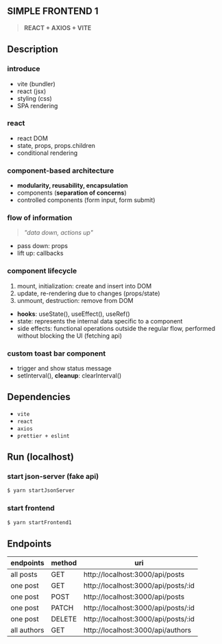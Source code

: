 ## SIMPLE FRONTEND 1

> **REACT + AXIOS + VITE**

## Description

### introduce

- vite (bundler)
- react (jsx)
- styling (css)
- SPA rendering

### react

- react DOM
- state, props, props.children
- conditional rendering

### component-based architecture

- **modularity, reusability, encapsulation**
- components (**separation of concerns**)
- controlled components (form input, form submit)

### flow of information

> _"data down, actions up"_

- pass down: props
- lift up: callbacks

### component lifecycle

1. mount, initialization: create and insert into DOM
2. update, re-rendering due to changes (props/state)
3. unmount, destruction: remove from DOM

- **hooks**: useState(), useEffect(), useRef()
- state: represents the internal data specific to a component
- side effects: functional operations outside the regular flow, performed without blocking the UI (fetching api)

### custom toast bar component

- trigger and show status message
- setInterval(), **cleanup**: clearInterval()

## Dependencies

- `vite`
- `react`
- `axios`
- `prettier + eslint`

## Run (localhost)

### start json-server (fake api)

```bash
$ yarn startJsonServer
```

### start frontend

```bash
$ yarn startFrontend1
```

## Endpoints

| endpoints   | method | uri                                 |
| ----------- | ------ | ----------------------------------- |
| all posts   | GET    | http://localhost:3000/api/posts     |
| one post    | GET    | http://localhost:3000/api/posts/:id |
| one post    | POST   | http://localhost:3000/api/posts     |
| one post    | PATCH  | http://localhost:3000/api/posts/:id |
| one post    | DELETE | http://localhost:3000/api/posts/:id |
| all authors | GET    | http://localhost:3000/api/authors   |
